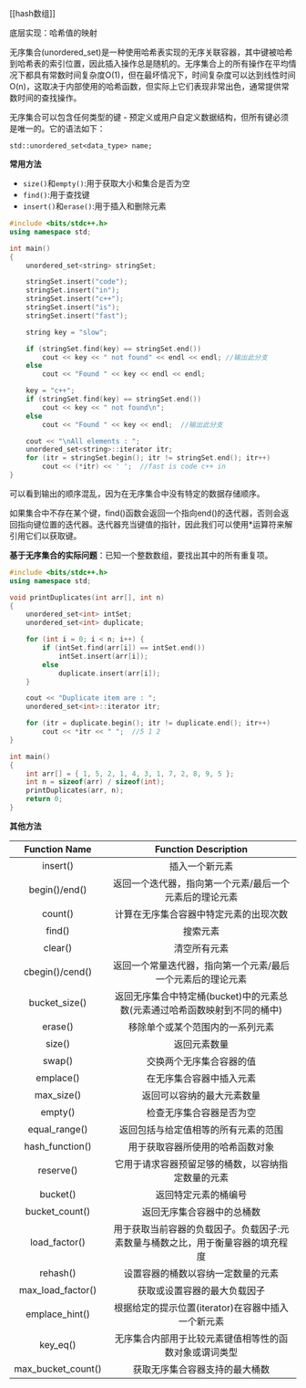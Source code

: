 [[hash数组]]

底层实现：哈希值的映射

无序集合(unordered_set)是一种使用哈希表实现的无序关联容器，其中键被哈希到哈希表的索引位置，因此插入操作总是随机的。无序集合上的所有操作在平均情况下都具有常数时间复杂度O(1)，但在最坏情况下，时间复杂度可以达到线性时间O(n)，这取决于内部使用的哈希函数，但实际上它们表现非常出色，通常提供常数时间的查找操作。

无序集合可以包含任何类型的键 - 预定义或用户自定义数据结构，但所有键必须是唯一的。它的语法如下：

`std::unordered_set<data_type> name;`

**常用方法**

- `size()`和`empty()`:用于获取大小和集合是否为空
- `find()`:用于查找键
- `insert()`和`erase()`:用于插入和删除元素

```c++
#include <bits/stdc++.h>
using namespace std;

int main()
{
	unordered_set<string> stringSet;

	stringSet.insert("code");
	stringSet.insert("in");
	stringSet.insert("c++");
	stringSet.insert("is");
	stringSet.insert("fast");

	string key = "slow";

	if (stringSet.find(key) == stringSet.end())
		cout << key << " not found" << endl << endl; //输出此分支
	else
		cout << "Found " << key << endl << endl;

	key = "c++";
	if (stringSet.find(key) == stringSet.end())
		cout << key << " not found\n";
	else
		cout << "Found " << key << endl;  //输出此分支

	cout << "\nAll elements : ";
	unordered_set<string>::iterator itr;
	for (itr = stringSet.begin(); itr != stringSet.end(); itr++)
		cout << (*itr) << ' ';  //fast is code c++ in
}

```
可以看到输出的顺序混乱，因为在无序集合中没有特定的数据存储顺序。

如果集合中不存在某个键，find()函数会返回一个指向end()的迭代器，否则会返回指向键位置的迭代器。迭代器充当键值的指针，因此我们可以使用*运算符来解引用它们以获取键。

**基于无序集合的实际问题**：已知一个整数数组，要找出其中的所有重复项。

```c++
#include <bits/stdc++.h>
using namespace std;

void printDuplicates(int arr[], int n)
{
	unordered_set<int> intSet;
	unordered_set<int> duplicate;

	for (int i = 0; i < n; i++) {
		if (intSet.find(arr[i]) == intSet.end())
			intSet.insert(arr[i]);
		else
			duplicate.insert(arr[i]);
	}

	cout << "Duplicate item are : ";
	unordered_set<int>::iterator itr;

	for (itr = duplicate.begin(); itr != duplicate.end(); itr++)
		cout << *itr << " ";  //5 1 2
}

int main()
{
	int arr[] = { 1, 5, 2, 1, 4, 3, 1, 7, 2, 8, 9, 5 };
	int n = sizeof(arr) / sizeof(int);
	printDuplicates(arr, n);
	return 0;
}

```

**其他方法**

|   Function Name    |            Function Description            |
| :----------------: | :----------------------------------------: |
|      insert()      |                  插入一个新元素                   |
|   begin()/end()    |        返回一个迭代器，指向第一个元素/最后一个元素后的理论元素        |
|      count()       |            计算在无序集合容器中特定元素的出现次数             |
|       find()       |                    搜索元素                    |
|      clear()       |                   清空所有元素                   |
|  cbegin()/cend()   |       返回一个常量迭代器，指向第一个元素/最后一个元素后的理论元素       |
|   bucket_size()    | 返回无序集合中特定桶(bucket)中的元素总数(元素通过哈希函数映射到不同的桶中) |
|      erase()       |              移除单个或某个范围内的一系列元素              |
|       size()       |                   返回元素数量                   |
|       swap()       |                交换两个无序集合容器的值                |
|     emplace()      |                在无序集合容器中插入元素                |
|     max_size()     |               返回可以容纳的最大元素数量                |
|      empty()       |                检查无序集合容器是否为空                |
|   equal_range()    |             返回包括与给定值相等的所有元素的范围             |
|  hash_function()   |              用于获取容器所使用的哈希函数对象              |
|     reserve()      |         它用于请求容器预留足够的桶数，以容纳指定数量的元素          |
|      bucket()      |                 返回特定元素的桶编号                 |
|   bucket_count()   |               返回无序集合容器中的总桶数                |
|   load_factor()    |  用于获取当前容器的负载因子。负载因子:元素数量与桶数之比，用于衡量容器的填充程度  |
|      rehash()      |             设置容器的桶数以容纳一定数量的元素              |
| max_load_factor()  |               获取或设置容器的最大负载因子               |
|   emplace_hint()   |       根据给定的提示位置(iterator)在容器中插入一个新元素       |
|      key_eq()      |        无序集合内部用于比较元素键值相等性的函数对象或谓词类型         |
| max_bucket_count() |              获取无序集合容器支持的最大桶数               |
